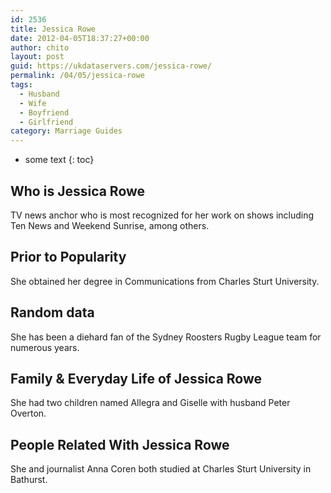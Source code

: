```yaml
---
id: 2536
title: Jessica Rowe
date: 2012-04-05T18:37:27+00:00
author: chito
layout: post
guid: https://ukdataservers.com/jessica-rowe/
permalink: /04/05/jessica-rowe
tags:
  - Husband
  - Wife
  - Boyfriend
  - Girlfriend
category: Marriage Guides
---
```


* some text
{: toc}
          
          
## Who is  Jessica Rowe
                  
                  
                  
TV news anchor who is most recognized for her work on shows including Ten News and Weekend Sunrise, among others.
                  
                
                
                
## Prior to Popularity 
                  
                  
                  
She obtained her degree in Communications from Charles Sturt University.
                  
                
                
                
## Random data 
                  
                  
                  
She has been a diehard fan of the Sydney Roosters Rugby League team for numerous years.
                  
                
                
                
## Family & Everyday Life of Jessica Rowe
                  
                  
                  
She had two children named Allegra and Giselle with husband Peter Overton.
                  
                
                
                
## People Related With  Jessica Rowe
                  
                  
                  
She and journalist Anna Coren both studied at Charles Sturt University in Bathurst.
                  
                
              
            
          
          
          
    
    
  
